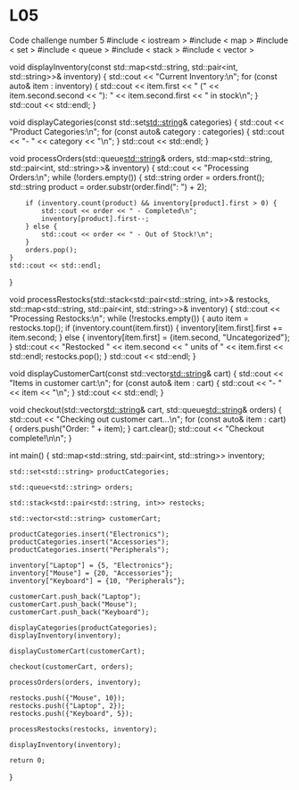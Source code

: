 # L05
Code challenge number 5
#include < iostream >
#include < map >
#include < set >
#include < queue >
#include < stack >
#include < vector >

void displayInventory(const std::map<std::string, std::pair<int, std::string>>& inventory) {
    std::cout << "Current Inventory:\n";
    for (const auto& item : inventory) {
        std::cout << item.first << " (" << item.second.second << "): " 
                  << item.second.first << " in stock\n";
    }
    std::cout << std::endl;
}

void displayCategories(const std::set<std::string>& categories) {
    std::cout << "Product Categories:\n";
    for (const auto& category : categories) {
        std::cout << "- " << category << "\n";
    }
    std::cout << std::endl;
}

void processOrders(std::queue<std::string>& orders, std::map<std::string, std::pair<int, std::string>>& inventory) {
    std::cout << "Processing Orders:\n";
    while (!orders.empty()) {
        std::string order = orders.front();
        std::string product = order.substr(order.find(": ") + 2); 
        
        if (inventory.count(product) && inventory[product].first > 0) {
            std::cout << order << " - Completed\n";
            inventory[product].first--; 
        } else {
            std::cout << order << " - Out of Stock!\n";
        }
        orders.pop();
    }
    std::cout << std::endl;
}

void processRestocks(std::stack<std::pair<std::string, int>>& restocks, std::map<std::string, std::pair<int, std::string>>& inventory) {
    std::cout << "Processing Restocks:\n";
    while (!restocks.empty()) {
        auto item = restocks.top();
        if (inventory.count(item.first)) {
            inventory[item.first].first += item.second; 
        } else {
            inventory[item.first] = {item.second, "Uncategorized"}; 
        }
        std::cout << "Restocked " << item.second << " units of " << item.first << std::endl;
        restocks.pop();
    }
    std::cout << std::endl;
}

void displayCustomerCart(const std::vector<std::string>& cart) {
    std::cout << "Items in customer cart:\n";
    for (const auto& item : cart) {
        std::cout << "- " << item << "\n";
    }
    std::cout << std::endl;
}

void checkout(std::vector<std::string>& cart, std::queue<std::string>& orders) {
    std::cout << "Checking out customer cart...\n";
    for (const auto& item : cart) {
        orders.push("Order: " + item);
    }
    cart.clear(); 
    std::cout << "Checkout complete!\n\n";
}

int main() {
    std::map<std::string, std::pair<int, std::string>> inventory;

    std::set<std::string> productCategories;

    std::queue<std::string> orders;

    std::stack<std::pair<std::string, int>> restocks;

    std::vector<std::string> customerCart;

    productCategories.insert("Electronics");
    productCategories.insert("Accessories");
    productCategories.insert("Peripherals");

    inventory["Laptop"] = {5, "Electronics"};
    inventory["Mouse"] = {20, "Accessories"};
    inventory["Keyboard"] = {10, "Peripherals"};

    customerCart.push_back("Laptop");
    customerCart.push_back("Mouse");
    customerCart.push_back("Keyboard");

    displayCategories(productCategories);
    displayInventory(inventory);

    displayCustomerCart(customerCart);

    checkout(customerCart, orders);

    processOrders(orders, inventory);

    restocks.push({"Mouse", 10});
    restocks.push({"Laptop", 2});
    restocks.push({"Keyboard", 5});

    processRestocks(restocks, inventory);

    displayInventory(inventory);

    return 0;
}
